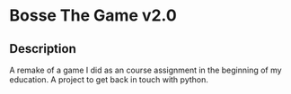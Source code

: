 # Bosse The Game v2.0
## Description
A remake of a game I did as an course assignment in the beginning of my education. A project to get back in touch with python.
